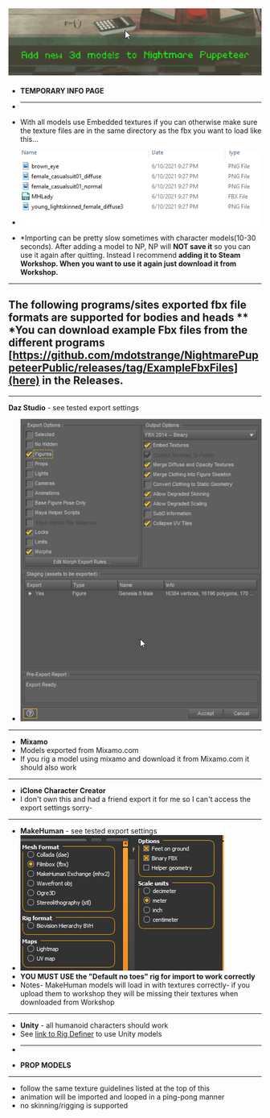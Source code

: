  ![Add3dmodelimage](https://github.com/mdotstrange/NightmarePuppeteerPublic/raw/master/Files/add3dModels.png)
----------------------
* **TEMPORARY INFO PAGE**
* ------------------------------------------

* With all models use Embedded textures if you can otherwise make sure the texture files are in the same directory as the fbx you want to load like this...
* ![File example](https://github.com/mdotstrange/NightmarePuppeteerPublic/raw/master/Files/FileTextures.png)
* *Importing can be pretty slow sometimes with character models(10-30 seconds). After adding a model to NP, NP will **NOT save it** so you can use it again after quitting. Instead I recommend **adding it to Steam Workshop. When you want to use it again just download it from Workshop.**

---------------
 **The following programs/sites exported fbx file formats are supported for bodies and heads**
 ** *You can download example Fbx files from the different programs [https://github.com/mdotstrange/NightmarePuppeteerPublic/releases/tag/ExampleFbxFiles](here) in the Releases.
 ----------------
 ---------------------
 
 **Daz Studio** - see tested export settings
 * ![DazExportImage](https://github.com/mdotstrange/NightmarePuppeteerPublic/raw/master/Files/DazOptions.png)

----------------------
* **Mixamo**
* Models exported from Mixamo.com
* If you rig a model using mixamo and download it from Mixamo.com it should also work

-----------------------------
* **iClone Character Creator**
* I don't own this and had a friend export it for me so I can't access the export settings sorry-

----------------------
 * **MakeHuman** - see tested export settings
 * ![MakeHUmanExport](https://github.com/mdotstrange/NightmarePuppeteerPublic/raw/master/Files/MakeHUman2.jpg)
 * **YOU MUST USE the "Default no toes" rig for import to work correctly**
 * Notes- MakeHuman models will load in with textures correctly- if you upload them to workshop they will be missing their textures when downloaded from Workshop

----------------------------
* **Unity** - all humanoid characters should work
* See [link to Rig Definer](https://github.com/mdotstrange/NightmarePuppeteerPublic/releases/tag/v1.0) to use Unity models
* -----------------------------
* **PROP MODELS**
--------------------
* follow the same texture guidelines listed at the top of this
* animation will be imported and looped in a ping-pong manner
* no skinning/rigging is supported
